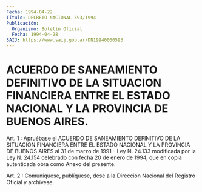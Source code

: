 ```yaml
---
Fecha: 1994-04-22
Título: DECRETO NACIONAL 593/1994
Publicación:
  Organismo: Boletín Oficial
  Fecha: 1994-04-28
SAIJ: https://www.saij.gob.ar/DN19940000593
---
```

# ACUERDO DE SANEAMIENTO DEFINITIVO DE LA SITUACION FINANCIERA ENTRE EL ESTADO NACIONAL Y LA PROVINCIA DE BUENOS AIRES.

<a id="1"></a>
Art.  1 : Apruébase el ACUERDO DE SANEAMIENTO DEFINITIVO DE LA SITUACION FINANCIERA  ENTRE  EL  ESTADO  NACIONAL Y LA PROVINCIA DE BUENOS AIRES al 31 de marzo de 1991 - Ley  N. 24.133 modificada por la Ley N. 24.154 celebrado con fecha 20 de enero  de  1994,  que en copia autenticada obra como Anexo del presente.

<a id="2"></a>
Art. 2 : Comuníquese, publíquese, dése a la Dirección Nacional del Registro Oficial y archívese.